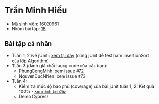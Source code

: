 # Trần Minh Hiếu
* Mã sinh viên: 16020961
* Nhóm bài tập: [18](https://github.com/hieutm2198/int3117-2018)

## Bài tập cá nhân
* Tuần 1, 2 (về jUnit): [xem tại đây](https://github.com/hieutm2198/int3117-2018/tree/master/TranMinhHieu/Algorithm/src) (dùng jUnit để test hàm insertionSort của lớp Algorithm)
* Tuần 3 (đánh giá chất lượng code của các bạn):
  * PhungCongMinh: [xem issue #72](https://github.com/truonganhhoang/int3117-2018/issues/72)
  * NguyenDucNhien: [xem issue #73](https://github.com/truonganhhoang/int3117-2018/issues/73)
* Tuần 4:
  * Kiểm tra mức độ bao phủ (coverage) của bài jUnit tuần 1, 2: Kết quả 100% - [xem ảnh tại đây](https://github.com/hieutm2198/int3117-2018/tree/master/TranMinhHieu/Images/coverage.png)
  * Demo Cypress
